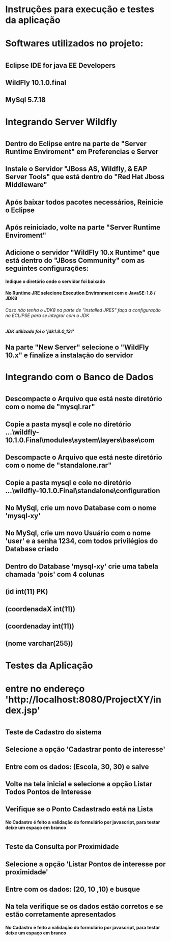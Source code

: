 #  Instruções para execução e testes da aplicação

# Softwares utilizados no projeto:
#
## Eclipse IDE for java EE Developers
## WildFly 10.1.0.final
## MySql 5.7.18

# Integrando Server Wildfly
#
## Dentro do Eclipse entre na parte de "Server Runtime Enviroment" em Preferencias e Server
## Instale o Servidor "JBoss AS, Wildfly, & EAP Server Tools" que está dentro do "Red Hat Jboss Middleware"
## Após baixar todos pacotes necessários, Reinicie o Eclipse
## Após reiniciado, volte na parte "Server Runtime Enviroment"
## Adicione o servidor "WildFly 10.x Runtime" que está dentro do "JBoss Community" com as seguintes configurações:
#### Indique o diretório onde o servidor foi baixado
#### No Runtime JRE selecione Execution Environment com o JavaSE-1.8 / JDK8
###### Caso não tenha o JDK8 na parte de "installed JRES" faça a configuração no ECLIPSE para se integrar com o JDK
##### JDK utilizado foi o 'jdk1.8.0_131'
## Na parte "New Server" selecione o "WildFly 10.x" e finalize a instalação do servidor
#
# 
# Integrando com o Banco de Dados
#
## Descompacte o Arquivo que está neste diretório com o nome de "mysql.rar"
## Copie a pasta mysql e cole no diretório ...\wildfly-10.1.0.Final\modules\system\layers\base\com
## Descompacte o Arquivo que está neste diretório com o nome de "standalone.rar"
## Copie a pasta mysql e cole no diretório ...\wildfly-10.1.0.Final\standalone\configuration
## No MySql, crie um novo Database com o nome 'mysql-xy'
## No MySql, crie um novo Usuário com o nome 'user' e a senha 1234, com todos privilégios do Database criado
## Dentro do Database 'mysql-xy' crie uma tabela chamada 'pois' com 4 colunas
## (id int(11) PK)
## (coordenadaX int(11))
## (coordenaday int(11))
## (nome varchar(255))

# Testes da Aplicação
#
# entre no endereço 'http://localhost:8080/ProjectXY/index.jsp'
#
## Teste de Cadastro do sistema
## Selecione a opção 'Cadastrar ponto de interesse'
## Entre com os dados: (Escola, 30, 30) e salve
## Volte na tela inicial e selecione a opção Listar Todos Pontos de Interesse
## Verifique se o Ponto Cadastrado está na Lista
#### No Cadastro é feito a validação do formulário por javascript, para testar deixe um espaço em branco
#
## Teste da Consulta por Proximidade
## Selecione a opção 'Listar Pontos de interesse por proximidade'
## Entre com os dados: (20, 10 ,10) e busque
## Na tela verifique se os dados estão corretos e se estão corretamente apresentados
#### No Cadastro é feito a validação do formulário por javascript, para testar deixe um espaço em branco
